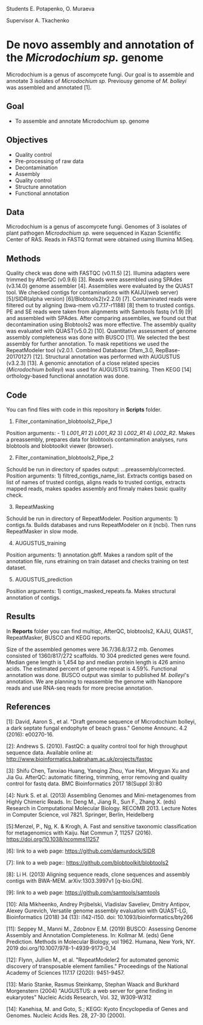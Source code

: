 Students
E. Potapenko, O. Muraeva

Supervisor
A. Tkachenko

# De novo assembly and annotation of the *Microdochium sp.* genome

Microdochium is a genus of ascomycete fungi. Our goal is to assemble and annotate 3 isolates of *Microdochium sp.* 
Previousy genome of *M. bolleyi* was assembled and annotated [1].

## Goal
- To assemble and annotate Microdochium sp. genome

## Objectives
- Quality control
- Pre-processing of raw data
- Decontamination
- Assembly
- Quality control
- Structure annotation
- Functional annotation

## Data
Microdochium is a genus of ascomycete fungi. Genomes of 3 isolates of plant pathogen *Microdochium sp.* were sequenced in Kazan Scientific Center of RAS. Reads in FASTQ format were obtained using Illumina MiSeq.

## Methods
Quality check was done with FASTQC (v0.11.5) [2]. Illumina adapters were trimmed by AfterQC (v0.9.6) [3]. Reads were assembled using SPAdes (v3.14.0) genome assembler [4]. Assemblies were evaluated by the QUAST tool. We checked contigs for contaminations with KAIJU(web server) [5]/SIDR(alpha version) [6]/Blobtools2(v2.2.0) [7]. Contaminated reads were filtered out by aligning (bwa-mem v0.7.17-r1188) [8] them to trusted contigs. PE and SE reads were taken from alignments with Samtools fastq (v1.9) [9] and assembled with SPAdes. After comparing assemblies, we found out that decontamination using Blobtools2 was more effective. The assembly quality was evaluated with QUAST(v5.0.2) [10]. Quantitative assessment of genome assembly completeness was done with BUSCO [11]. We selected the best assembly for further annotation. To mask repetitions we used the RepeatModeler tool (v2.0.1. Combined Database: Dfam_3.0, RepBase-20170127) [12]. Structural annotation was performed with AUGUSTUS (v3.2.3) [13]. A genomic annotation of a close related species (*Microdochium bolleyi*) was used for AUGUSTUS training. Then KEGG [14] orthology-based functional annotation was done.

## Code
You can find files with code in this repository in **Scripts** folder.

1. Filter_contamination_blobtools2_Pipe_1

Position arguments: - 1) *L001_R1* 2) *L001_R2* 3) *L002_R1* 4) *L002_R2*. Makes a preassembly, prepares data for blobtools contamination analyses, runs blobtools and blobtoolkit viewer (browser).

2. Filter_contamination_blobtools2_Pipe_2

Schould be run in directory of spades output: ...preassembly/corrected. Position arguments: 1) filtred_contigs_name_list. Extracts contigs based on list of names of trusted contigs, aligns reads to trusted contigs, extracts mapped reads, makes spades assembly and finnaly makes basic quality check.

3. RepeatMasking

Schould be run in directory of RepeatModeler. Position arguments: 1) contigs.fa. Builds databases and runs RepeatModeler on it (ncbi). Then runs RepeatMasker in slow mode.

4. AUGUSTUS_training

Position arguments: 1) annotation.gbff. Makes a random split of the annotation file, runs etraining on train dataset and checks training on test dataset.

5. AUGUSTUS_prediction

Position arguments: 1) contigs_masked_repeats.fa. Makes structural annotation of contigs.

## Results
In **Reports** folder you can find multiqc, AfterQC, blobtools2, KAJU, QUAST, RepeatMasker, BUSCO and KEGG reports.

Size of the assembled genomes were 36.7/36.8/37.2 mb. Genomes consisted of  1360/817/272 scaffolds. 10 304 predicted genes were found. Median gene length is 1,454 bp and median protein length is 426 amino acids. The estimated percent of genome repeat is 4.59%. Functional annotation was done. BUSCO output was similar to published *M. bolleyi*'s annotation. 
We are planning to reassemble the genome with Nanopore reads and use RNA-seq reads for more precise annotation.

## References
[1]: David, Aaron S., et al. "Draft genome sequence of Microdochium bolleyi, a dark septate fungal endophyte of beach grass." Genome Announc. 4.2 (2016): e00270-16.

[2]: Andrews S. (2010). FastQC: a quality control tool for high throughput sequence data. Available online at: http://www.bioinformatics.babraham.ac.uk/projects/fastqc

[3]: Shifu Chen, Tanxiao Huang, Yanqing Zhou, Yue Han, Mingyan Xu and Jia Gu. AfterQC: automatic filtering, trimming, error removing and quality control for fastq data. BMC Bioinformatics 2017 18(Suppl 3):80

[4]: Nurk S. et al. (2013) Assembling Genomes and Mini-metagenomes from Highly Chimeric Reads. In: Deng M., Jiang R., Sun F., Zhang X. (eds) Research in Computational Molecular Biology. RECOMB 2013. Lecture Notes in Computer Science, vol 7821. Springer, Berlin, Heidelberg

[5]:Menzel, P., Ng, K. & Krogh, A. Fast and sensitive taxonomic classification for metagenomics with Kaiju. Nat Commun 7, 11257 (2016). https://doi.org/10.1038/ncomms11257

[6]: link to a web page: https://github.com/damurdock/SIDR

[7]: link to a web page:: https://github.com/blobtoolkit/blobtools2 

[8]: Li H. (2013) Aligning sequence reads, clone sequences and assembly contigs with BWA-MEM. arXiv:1303.3997v1 [q-bio.GN].

[9]: link to a web page: https://github.com/samtools/samtools

[10]: Alla Mikheenko, Andrey Prjibelski, Vladislav Saveliev, Dmitry Antipov, Alexey Gurevich,
Versatile genome assembly evaluation with QUAST-LG,
Bioinformatics (2018) 34 (13): i142-i150. doi: 10.1093/bioinformatics/bty266

[11]: Seppey M., Manni M., Zdobnov E.M. (2019) BUSCO: Assessing Genome Assembly and Annotation Completeness. In: Kollmar M. (eds) Gene Prediction. Methods in Molecular Biology, vol 1962. Humana, New York, NY. 2019 doi.org/10.1007/978-1-4939-9173-0_14

[12]: Flynn, Jullien M., et al. "RepeatModeler2 for automated genomic discovery of transposable element families." Proceedings of the National Academy of Sciences 117.17 (2020): 9451-9457.

[13]: Mario Stanke, Rasmus Steinkamp, Stephan Waack and Burkhard Morgenstern (2004)
"AUGUSTUS: a web server for gene finding in eukaryotes"
Nucleic Acids Research, Vol. 32, W309-W312 

[14]: Kanehisa, M. and Goto, S.; KEGG: Kyoto Encyclopedia of Genes and Genomes. Nucleic Acids Res. 28, 27-30 (2000). 

